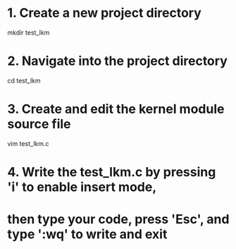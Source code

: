 # 1. Create a new project directory
mkdir test_lkm

# 2. Navigate into the project directory
cd test_lkm

# 3. Create and edit the kernel module source file
vim test_lkm.c

# 4. Write the test_lkm.c by pressing 'i' to enable insert mode, 
# then type your code, press 'Esc', and type ':wq' to write and exit
